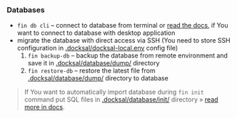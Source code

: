 ### Databases

* `fin db cli` – connect to database from terminal or [read the docs](https://docs.docksal.io/service/db/access/), if You want to connect to database with desktop application
* migrate the database with direct access via SSH (You need to store SSH configuration in [.docksal/docksal-local.env](.docksal/docksal-local.env) config file)
    1. `fin backup-db` – backup the database from remote environment and save it in [.docksal/database/dump/](.docksal/database/dump/) directory
    2. `fin restore-db` – restore the latest file from [.docksal/database/dump/](.docksal/database/dump/) directory to database 

> If You want to automatically import database during `fin init` command put SQL files in [.docksal/database/init/](.docksal/database/init/) directory » [read more in docs](https://docs.docksal.io/service/db/import/).

